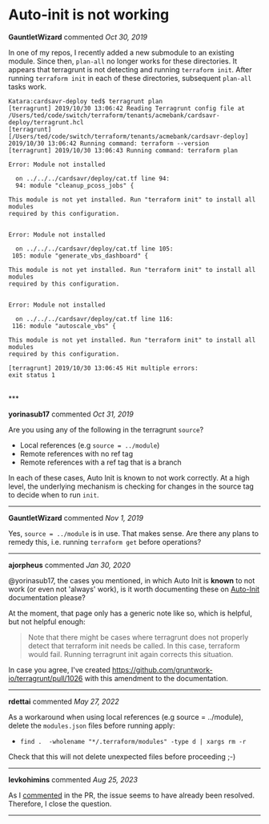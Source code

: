 # Auto-init is not working

**GauntletWizard** commented *Oct 30, 2019*

In one of my repos, I recently added a new submodule to an existing module. Since then, `plan-all` no longer works for these directories. It appears that terragrunt is not detecting and running `terraform init`. After running `terraform init` in each of these directories, subsequent `plan-all` tasks work.

```
Katara:cardsavr-deploy ted$ terragrunt plan
[terragrunt] 2019/10/30 13:06:42 Reading Terragrunt config file at /Users/ted/code/switch/terraform/tenants/acmebank/cardsavr-deploy/terragrunt.hcl
[terragrunt] [/Users/ted/code/switch/terraform/tenants/acmebank/cardsavr-deploy] 2019/10/30 13:06:42 Running command: terraform --version
[terragrunt] 2019/10/30 13:06:43 Running command: terraform plan

Error: Module not installed

  on ../../../cardsavr/deploy/cat.tf line 94:
  94: module "cleanup_pcoss_jobs" {

This module is not yet installed. Run "terraform init" to install all modules
required by this configuration.


Error: Module not installed

  on ../../../cardsavr/deploy/cat.tf line 105:
 105: module "generate_vbs_dashboard" {

This module is not yet installed. Run "terraform init" to install all modules
required by this configuration.


Error: Module not installed

  on ../../../cardsavr/deploy/cat.tf line 116:
 116: module "autoscale_vbs" {

This module is not yet installed. Run "terraform init" to install all modules
required by this configuration.

[terragrunt] 2019/10/30 13:06:45 Hit multiple errors:
exit status 1
```
<br />
***


**yorinasub17** commented *Oct 31, 2019*

Are you using any of the following in the terragrunt `source`?

- Local references (e.g `source = ../module`)
- Remote references with no ref tag
- Remote references with a ref tag that is a branch

In each of these cases, Auto Init is known to not work correctly. At a high level, the underlying mechanism is checking for changes in the source tag to decide when to run `init`.
***

**GauntletWizard** commented *Nov 1, 2019*

Yes, `source = ../module` is in use. That makes sense. Are there any plans to remedy this, i.e. running `terraform get` before operations?
***

**ajorpheus** commented *Jan 30, 2020*

@yorinasub17, the cases you mentioned, in which Auto Init is **known** to not work (or even not 'always' work), is it worth documenting these on [Auto-Init](https://terragrunt.gruntwork.io/docs/features/auto-init/) documentation please?

At the moment, that page only has a generic note like so, which is helpful, but not helpful enough:

> Note that there might be cases where terragrunt does not properly detect that terraform init needs be called. In this case, terraform would fail. Running terragrunt init again corrects this situation.

In case you agree, I've created https://github.com/gruntwork-io/terragrunt/pull/1026 with this amendment to the documentation.
***

**rdettai** commented *May 27, 2022*

As a workaround when using local references (e.g source = ../module), delete the `modules.json` files before running apply:
- `find .  -wholename "*/.terraform/modules" -type d | xargs rm -r`

Check that this will not delete unexpected files before proceeding ;-)
***

**levkohimins** commented *Aug 25, 2023*

As I [commented](https://github.com/gruntwork-io/terragrunt/pull/1026) in the PR, the issue seems to have already been resolved. Therefore, I close the question.
***

